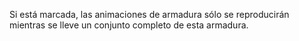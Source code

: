 Si está marcada, las animaciones de armadura sólo se reproducirán mientras se lleve un conjunto completo de esta armadura.